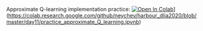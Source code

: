 Approximate Q-learning implementation practice:
[![Open In Colab](https://colab.research.google.com/assets/colab-badge.svg)](https://colab.research.google.com/assets/colab-badge.svg)](https://colab.research.google.com/github/neychev/harbour_dlia2020/blob/master/day11/practice_approximate_Q_learning.ipynb)